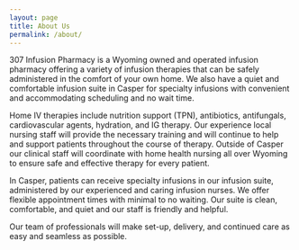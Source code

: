 ```yaml
---
layout: page
title: About Us
permalink: /about/
---
```


307 Infusion Pharmacy is a Wyoming owned and operated infusion pharmacy offering a variety of
infusion therapies that can be safely administered in the comfort of your own home. We also have a
quiet and comfortable infusion suite in Casper for specialty infusions with convenient and
accommodating scheduling and no wait time.

Home IV therapies include nutrition support (TPN), antibiotics, antifungals, cardiovascular
agents, hydration, and IG therapy. Our experience local nursing staff will provide the necessary training
and will continue to help and support patients throughout the course of therapy. Outside of Casper our
clinical staff will coordinate with home health nursing all over Wyoming to ensure safe and effective
therapy for every patient.

In Casper, patients can receive specialty infusions in our infusion suite, administered by our
experienced and caring infusion nurses. We offer flexible appointment times with minimal to no waiting.
Our suite is clean, comfortable, and quiet and our staff is friendly and helpful.

Our team of professionals will make set-up, delivery, and continued care as easy and seamless
as possible.